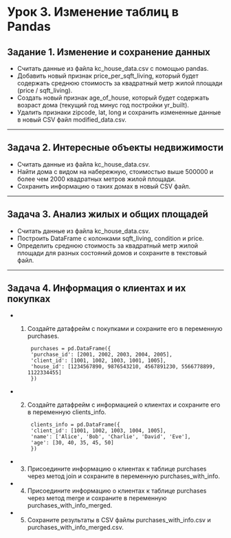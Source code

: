 # Урок 3. Изменение таблиц в Pandas

## Задание 1. Изменение и сохранение данных
-  Считать данные из файла kc_house_data.csv с помощью pandas.
- Добавить новый признак price_per_sqft_living, который будет содержать среднюю стоимость за квадратный метр жилой площади (price / sqft_living).
- Создать новый признак age_of_house, который будет содержать возраст дома (текущий год минус год постройки yr_built).
- Удалить признаки zipcode, lat, long и сохранить измененные данные в новый CSV файл modified_data.csv.

---
## Задача 2. Интересные объекты недвижимости
- Считать данные из файла kc_house_data.csv.
- Найти дома с видом на набережную, стоимостью выше 500000 и более чем 2000 квадратных метров жилой площади.
- Сохранить информацию о таких домах в новый CSV файл.

---
## Задача 3. Анализ жилых и общих площадей

- Считать данные из файла kc_house_data.csv.
- Построить DataFrame с колонками sqft_living, condition и price.
- Определить среднюю стоимость за квадратный метр жилой площади для разных состояний домов и сохраните в текстовый файл.

---
## Задача 4. Информация о клиентах и их покупках

- 1. Создайте датафрейм с покупками и сохраните его в переменную purchases.

          purchases = pd.DataFrame({
          'purchase_id': [2001, 2002, 2003, 2004, 2005],
          'client_id': [1001, 1002, 1003, 1001, 1005],
          'house_id': [1234567890, 9876543210, 4567891230, 5566778899, 1122334455]
          })

- 2. Создайте датафрейм с информацией о клиентах и сохраните его в переменную clients_info.

          clients_info = pd.DataFrame({
          'client_id': [1001, 1002, 1003, 1004, 1005],
          'name': ['Alice', 'Bob', 'Charlie', 'David', 'Eve'],
          'age': [30, 40, 35, 45, 50]
          })
- 3. Присоедините информацию о клиентах к таблице purchases через метод join
и сохраните в переменную purchases_with_info.

- 4. Присоедините информацию о клиентах к таблице purchases через метод
merge и сохраните в переменную purchases_with_info_merged.

- 5. Сохраните результаты в CSV файлы purchases_with_info.csv и
purchases_with_info_merged.csv.







